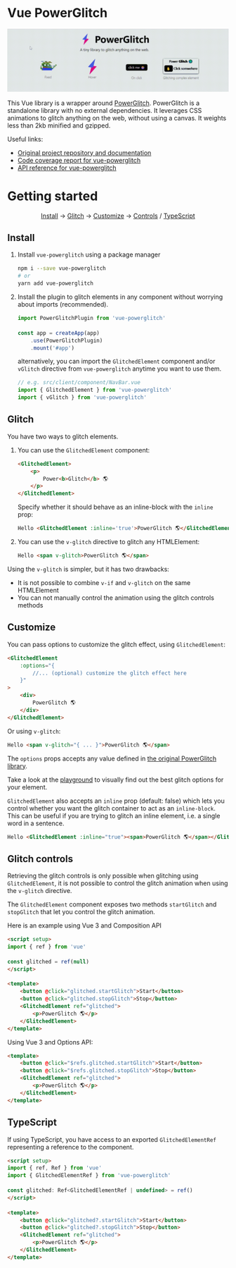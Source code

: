 # Vue PowerGlitch

<img src="./assets/intro.gif" alt="">

This Vue library is a wrapper around [PowerGlitch](https://github.com/7PH/powerglitch). PowerGlitch is a standalone library with no external dependencies. It leverages CSS animations to glitch anything on the web, without using a canvas. It weights less than 2kb minified and gzipped.

Useful links:
- [Original project repository and documentation](https://github.com/7PH/powerglitch)
- [Code coverage report for vue-powerglitch](https://7ph.github.io/vue-powerglitch/coverage/)
- [API reference for vue-powerglitch](https://7ph.github.io/vue-powerglitch/api-docs/)

# Getting started

<p align="center">
 <a href="#install">Install</a>
 → <a href="#glitch">Glitch</a>
 → <a href="#customize">Customize</a>
 → <a href="#glitch-controls">Controls</a>
 / <a href="#typescript">TypeScript</a>
</p>

## Install

1. Install `vue-powerglitch` using a package manager
    ```bash
    npm i --save vue-powerglitch
    # or
    yarn add vue-powerglitch
    ```

2. Install the plugin to glitch elements in any component without worrying about imports (recommended).

    ```js
    import PowerGlitchPlugin from 'vue-powerglitch'

    const app = createApp(app)
        .use(PowerGlitchPlugin)
        .mount('#app')
    ```
    alternatively, you can import the `GlitchedElement` component and/or `vGlitch` directive from `vue-powerglitch` anytime you want to use them.

    ```js
    // e.g. src/client/component/NavBar.vue
    import { GlitchedElement } from 'vue-powerglitch'
    import { vGlitch } from 'vue-powerglitch'
    ```

## Glitch

You have two ways to glitch elements. 

1. You can use the `GlitchedElement` component:
    ```html
    <GlitchedElement>
        <p>
            Power<b>Glitch</b> 🌎
        </p>
    </GlitchedElement>
    ```
    Specify whether it should behave as an inline-block with the `inline` prop:
    ```html
    Hello <GlitchedElement :inline='true'>PowerGlitch 🌎</GlitchedElement>
    ```

2. You can use the `v-glitch` directive to glitch any HTMLElement:
    ```html
    Hello <span v-glitch>PowerGlitch 🌎</span>
    ```

Using the `v-glitch` is simpler, but it has two drawbacks:
- It is not possible to combine `v-if` and `v-glitch` on the same HTMLElement
- You can not manually control the animation using the glitch controls methods

## Customize

You can pass options to customize the glitch effect, using `GlitchedElement`:
```html
<GlitchedElement
    :options="{
        //... (optional) customize the glitch effect here
    }"
>
    <div>
        PowerGlitch 🌎
    </div>
</GlitchedElement>
```

Or using `v-glitch`:
```html
Hello <span v-glitch="{ ... }">PowerGlitch 🌎</span>
```

The `options` props accepts any value defined in [the original PowerGlitch library](https://github.com/7PH/powerglitch).

Take a look at the [playground](https://7ph.github.io/powerglitch/#/playground) to visually find out the best glitch options for your element.

`GlitchedElement` also accepts an `inline` prop (default: false) which lets you control whether you want the glitch container to act as an `inline-block`. This can be useful if you are trying to glitch an inline element, i.e. a single word in a sentence.
```html
Hello <GlitchedElement :inline="true"><span>PowerGlitch 🌎</span></GlitchedElement>
```

## Glitch controls 

Retrieving the glitch controls is only possible when glitching using `GlitchedElement`, it is not possible to control the glitch animation when using the `v-glitch` directive.

The `GlitchedElement` component exposes two methods `startGlitch` and `stopGlitch` that let you control the glitch animation.

Here is an example using Vue 3 and Composition API

```html
<script setup>
import { ref } from 'vue'

const glitched = ref(null)
</script>

<template>
    <button @click="glitched.startGlitch">Start</button>
    <button @click="glitched.stopGlitch">Stop</button>
    <GlitchedElement ref="glitched">
        <p>PowerGlitch 🌎</p>
    </GlitchedElement>
</template>
```

Using Vue 3 and Options API:

```html
<template>
    <button @click="$refs.glitched.startGlitch">Start</button>
    <button @click="$refs.glitched.stopGlitch">Stop</button>
    <GlitchedElement ref="glitched">
        <p>PowerGlitch 🌎</p>
    </GlitchedElement>
</template>
```

## TypeScript

If using TypeScript, you have access to an exported `GlitchedElementRef` representing a reference to the component.

```html
<script setup>
import { ref, Ref } from 'vue'
import { GlitchedElementRef } from 'vue-powerglitch'

const glitched: Ref<GlitchedElementRef | undefined> = ref()
</script>

<template>
    <button @click="glitched?.startGlitch">Start</button>
    <button @click="glitched?.stopGlitch">Stop</button>
    <GlitchedElement ref="glitched">
        <p>PowerGlitch 🌎</p>
    </GlitchedElement>
</template>
```
